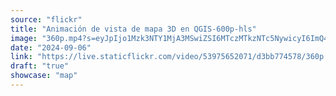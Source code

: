 ```yaml
---
source: "flickr"
title: "Animación de vista de mapa 3D en QGIS-600p-hls"
image: "360p.mp4?s=eyJpIjo1Mzk3NTY1MjA3MSwiZSI6MTczMTkzNTc5NywicyI6ImQ4ZWM4ZjIxOTgwYjBkMGM4MDYzMDUyYzNkNTU1ZTgxODFiMjYyMmQiLCJ2IjoxfQ.mp4"
date: "2024-09-06"
link: "https://live.staticflickr.com/video/53975652071/d3bb774578/360p.mp4?s=eyJpIjo1Mzk3NTY1MjA3MSwiZSI6MTczMTkzNTc5NywicyI6ImQ4ZWM4ZjIxOTgwYjBkMGM4MDYzMDUyYzNkNTU1ZTgxODFiMjYyMmQiLCJ2IjoxfQ"
draft: "true"
showcase: "map"
---
```

